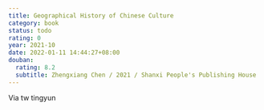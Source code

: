 ```yaml
---
title: Geographical History of Chinese Culture
category: book
status: todo
rating: 0
year: 2021-10
date: 2022-01-11 14:44:27+08:00
douban:
  rating: 8.2
  subtitle: Zhengxiang Chen / 2021 / Shanxi People's Publishing House
---
```


Via tw tingyun
